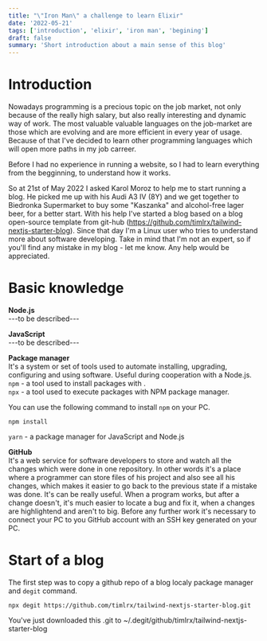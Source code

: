 ```yaml
---
title: "\"Iron Man\" a challenge to learn Elixir"
date: '2022-05-21'
tags: ['introduction', 'elixir', 'iron man', 'begining']
draft: false
summary: 'Short introduction about a main sense of this blog'
---
```


# Introduction
Nowadays programming is a precious topic on the job market, not only because of the really high salary, but also really interesting and dynamic way of work. The most valuable valuable languages on the job-market are those which are evolving and are more efficient in every year of usage. Because of that I've decided to learn other programming languages which will open more paths in my job carreer.

Before I had no experience in running a website, so I had to learn everything from the begginning, to understand how it works.

So at 21st of May 2022 I asked Karol Moroz to help me to start running a blog. He picked me up with his Audi A3 IV (8Y) and we get together to Biedronka Supermarket to buy some "Kaszanka" and alcohol-free lager beer, for a better start. With his help I've started a blog based on a blog open-source template from git-hub (https://github.com/timlrx/tailwind-nextjs-starter-blog). Since that day I'm a Linux user who tries to understand more about software developing. Take in mind that I'm not an expert, so if you'll find any mistake in my blog - let me know. Any help would be appreciated.

# Basic knowledge
**Node.js**<br/>
---to be described---<br/>

**JavaScript**<br/>
---to be described---

**Package manager**<br/>
It's a system or set of tools used to automate installing, upgrading, configuring and using software. Useful during cooperation with a Node.js.<br/>
`npm` - a tool used to install packages with .<br/>
`npx` - a tool used to execute packages with NPM package manager.<br/>

You can use the following command to install `npm` on your PC.
```shell
npm install
```
`yarn` - a package manager for JavaScript and Node.js

**GitHub**<br/>
It's a web service for software developers to store and watch all the changes which were done in one repository. In other words it's a place where a programmer can store files of his project and also see all his changes, which makes it easier to go back to the previous state if a mistake was done. It's can be really useful. When a program works, but after a change doesn't, it's much easier to locate a bug and fix it, when a changes are highlightend and aren't to big. Before any further work it's necessary to connect your PC to you GitHub account with an SSH key generated on your PC.

# Start of a blog
The first step was to copy a github repo of a blog localy package manager and `degit` command.
```shell
npx degit https://github.com/timlrx/tailwind-nextjs-starter-blog.git
```
You've just downloaded this .git to ~/.degit/github/timlrx/tailwind-nextjs-starter-blog
